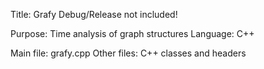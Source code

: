 Title: Grafy
Debug/Release not included!

Purpose: Time analysis of graph structures 
Language: C++

Main file: grafy.cpp
Other files: C++ classes and headers 

